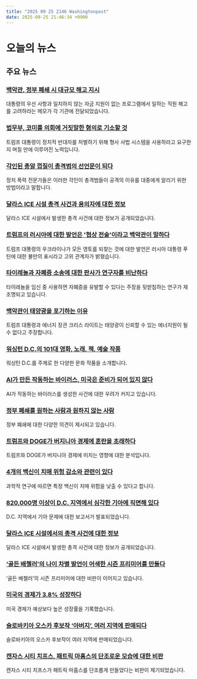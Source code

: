 ```yaml
---
title: "2025 09 25 2146 Washingtonpost"
date: 2025-09-25 21:46:34 +0900
---
```


# 오늘의 뉴스
## 주요 뉴스
### [백악관, 정부 폐쇄 시 대규모 해고 지시](https://www.washingtonpost.com/business/2025/09/25/government-shutdown-omb-firings-trump/)
대통령의 우선 사항과 일치하지 않는 자금 지원이 없는 프로그램에서 일하는 직원 해고를 고려하라는 메모가 각 기관에 전달되었습니다.

### [법무부, 코미를 의회에 거짓말한 혐의로 기소할 것](https://www.washingtonpost.com/national-security/2025/09/24/justice-virginia-prosecutors-james-comey/)
트럼프 대통령이 정치적 반대자를 처벌하기 위해 형사 사법 시스템을 사용하라고 요구한 지 며칠 만에 이루어진 노력입니다.

### [각인된 총알 껍질이 총격범의 선언문이 되다](https://www.washingtonpost.com/nation/2025/09/25/bullet-casings-mass-shootings/)
정치 폭력 전문가들은 이러한 각인이 총격범들이 공격의 이유를 대중에게 알리기 위한 방법이라고 말합니다.

### [달라스 ICE 시설 총격 사건과 용의자에 대한 정보](https://www.washingtonpost.com/nation/2025/09/25/joshua-jahn-texas-ice-dallas-shooting-suspect/)
달라스 ICE 시설에서 발생한 총격 사건에 대한 정보가 공개되었습니다.

### [트럼프의 러시아에 대한 발언은 '협상 전술'이라고 백악관이 말하다](https://www.washingtonpost.com/politics/2025/09/24/trump-russia-ukraine-frustration-putin/)
트럼프 대통령의 우크라이나가 모든 영토를 되찾는 것에 대한 발언은 러시아 대통령 푸틴에 대한 불만의 표시라고 고위 관계자가 밝혔습니다.

### [타이레놀과 자폐증 소송에 대한 판사가 연구자를 비난하다](https://www.washingtonpost.com/business/2025/09/25/tylenol-autism-lawsuit-trump-kenvue/)
타이레놀을 임신 중 사용하면 자폐증을 유발할 수 있다는 주장을 뒷받침하는 연구가 재조명되고 있습니다.

### [백악관이 태양광을 포기하는 이유](https://www.washingtonpost.com/climate-environment/2025/09/25/trump-solar-energy-chris-wright/)
트럼프 대통령과 에너지 장관 크리스 라이트는 태양광이 신뢰할 수 있는 에너지원이 될 수 없다고 주장합니다.

### [워싱턴 D.C.의 101대 영화, 노래, 책, 예술 작품](https://www.washingtonpost.com/entertainment/interactive/2025/dc-district-columbia-music-movies-art/)
워싱턴 D.C.를 주제로 한 다양한 문화 작품을 소개합니다.

### [AI가 만든 작동하는 바이러스, 미국은 준비가 되어 있지 않다](https://www.washingtonpost.com/opinions/2025/09/25/artificial-intelligence-advance-virus-created/)
AI가 작동하는 바이러스를 생성한 사건에 대한 우려가 커지고 있습니다.

### [정부 폐쇄를 원하는 사람과 원하지 않는 사람](https://www.washingtonpost.com/opinions/2025/09/24/government-shutdown-trump-schumer-jeffries/)
정부 폐쇄에 대한 다양한 의견이 제시되고 있습니다.

### [트럼프와 DOGE가 버지니아 경제에 혼란을 초래하다](https://www.washingtonpost.com/opinions/2025/09/25/abigail-spanberger-trump-doge-cuts-virginia-economy/)
트럼프와 DOGE가 버지니아 경제에 미치는 영향에 대한 분석입니다.

### [4개의 백신이 치매 위험 감소와 관련이 있다](https://www.washingtonpost.com/wellness/2025/09/25/vaccines-dementia-risk-reduction/)
과학적 연구에 따르면 특정 백신이 치매 위험을 낮출 수 있다고 합니다.

### [820,000명 이상이 D.C. 지역에서 심각한 기아에 직면해 있다](https://www.washingtonpost.com/dc-md-va/2025/09/25/capital-area-hunger-report-2025/)
D.C. 지역에서 기아 문제에 대한 보고서가 발표되었습니다.

### [달라스 ICE 시설에서의 총격 사건에 대한 정보](https://www.washingtonpost.com/nation/2025/09/25/charlie-kirk-shooting-professor-south-dakota/)
달라스 ICE 시설에서 발생한 총격 사건에 대한 정보가 공개되었습니다.

### [‘골든 배첼러’의 나이 차별 발언이 어색한 시즌 프리미어를 만들다](https://www.washingtonpost.com/entertainment/tv/2025/09/24/golden-bachelor-season-two-mel-owens-ageist/)
‘골든 배첼러’의 시즌 프리미어에 대한 비판이 이어지고 있습니다.

### [미국의 경제가 3.8% 성장하다](https://www.washingtonpost.com/business/2025/09/25/economy-gdp-spending-trump-federal-reserve-rates/)
미국 경제가 예상보다 높은 성장률을 기록했습니다.

### [슬로바키아 오스카 후보작 ‘아버지’, 여러 지역에 판매되다](https://variety.com/2025/film/global/father-academy-awards-milan-ondrik-1236528903/)
슬로바키아의 오스카 후보작이 여러 지역에 판매되었습니다.

### [캔자스 시티 치프스, 패트릭 마홈스의 단조로운 모습에 대한 비판](https://www.theguardian.com/sport/2025/sep/25/kansas-city-chiefs-patrick-mahomes-nfl)
캔자스 시티 치프스가 패트릭 마홈스를 단조롭게 만들었다는 비판이 제기되었습니다.